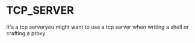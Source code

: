 # TCP_SERVER
It's a tcp serveryou might want to use a tcp server when writing a shell or crafting a proxy
